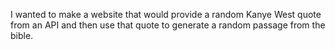 I wanted to make a website that would
provide a random Kanye West quote from 
an API and then use that quote to generate 
a random passage from the bible. 
